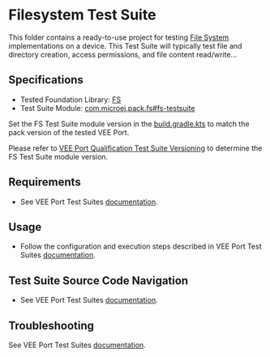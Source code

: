 # Filesystem Test Suite

This folder contains a ready-to-use project for testing [File System](https://docs.microej.com/en/latest/VEEPortingGuide/fs.html) implementations on a device.
This Test Suite will typically test file and directory creation, access permissions, and file content read/write...

## Specifications

- Tested Foundation Library: [FS](https://repository.microej.com/modules/ej/api/fs/)
- Test Suite Module: [com.microej.pack.fs#fs-testsuite](https://repository.microej.com/modules/com/microej/pack/fs/fs-testsuite/)

Set the FS Test Suite module version in the [build.gradle.kts](build.gradle.kts) to match the pack version of the tested VEE Port.

Please refer to [VEE Port Qualification Test Suite Versioning](https://docs.microej.com/en/latest/VEEPortingGuide/veePortQualification.html#test-suite-versioning)
to determine the FS Test Suite module version.

## Requirements

- See VEE Port Test Suites [documentation](../README.md).

## Usage

- Follow the configuration and execution steps described in VEE Port Test Suites [documentation](../README.md).

## Test Suite Source Code Navigation

- See VEE Port Test Suites [documentation](../README.md).

## Troubleshooting

See VEE Port Test Suites [documentation](../README.md).
